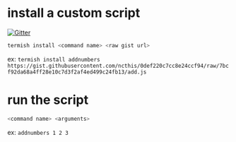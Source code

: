 # install a custom script

[![Gitter](https://badges.gitter.im/Join%20Chat.svg)](https://gitter.im/staticshowdown/ss15-foobar?utm_source=badge&utm_medium=badge&utm_campaign=pr-badge&utm_content=badge)
```sh
termish install <command name> <raw gist url>
```
ex: `termish install addnumbers https://gist.githubusercontent.com/ncthis/0def220c7cc8e24ccf94/raw/7bcf92da68a4ff28e10c7d3f2af4ed499c24fb13/add.js`

# run the script
```sh
<command name> <arguments>
```
ex: `addnumbers 1 2 3`